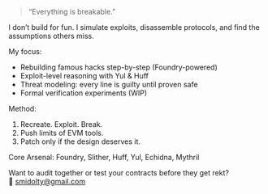 > “Everything is breakable.”

I don’t build for fun. I simulate exploits, disassemble protocols, and find the assumptions others miss.

My focus:
- Rebuilding famous hacks step-by-step (Foundry-powered)
- Exploit-level reasoning with Yul & Huff
- Threat modeling: every line is guilty until proven safe
- Formal verification experiments (WIP)

Method:
1. Recreate. Exploit. Break.
2. Push limits of EVM tools.
3. Patch only if the design deserves it.

Core Arsenal: Foundry, Slither, Huff, Yul, Echidna, Mythril

Want to audit together or test your contracts before they get rekt?  
📩 smidolty@gmail.com
